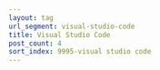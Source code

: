 ```yaml
---
layout: tag
url_segment: visual-studio-code
title: Visual Studio Code
post_count: 4
sort_index: 9995-visual studio code
---
```

